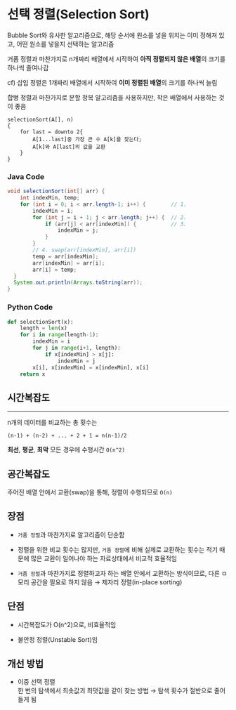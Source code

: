 # 선택 정렬(Selection Sort)

Bubble Sort와 유사한 알고리즘으로, 해당 순서에 원소를 넣을 위치는 이미 정해져 있고, 어떤 원소를 넣을지 선택하는 알고리즘

거품 정렬과 마찬가지로 n개짜리 배열에서 시작하여 **아직 정렬되지 않은 배열**의 크기를 하나씩 줄여나감

cf) 삽입 정렬은 1개짜리 배열에서 시작하여 **이미 정렬된 배열**의 크기를 하나씩 늘림

합병 정렬과 마찬가지로 분할 정복 알고리즘을 사용하지만, 작은 배열에서 사용하는 것이 좋음



```
selectionSort(A[], n)
{
    for last ← downto 2{
        A[1...last]중 가장 큰 수 A[k]를 찾는다;
        A[k]와 A[last]의 값을 교환
    }
}
```


### Java Code

```java
void selectionSort(int[] arr) {
    int indexMin, temp;
    for (int i = 0; i < arr.length-1; i++) {        // 1.
        indexMin = i;
        for (int j = i + 1; j < arr.length; j++) {  // 2.
            if (arr[j] < arr[indexMin]) {           // 3.
                indexMin = j;
            }
        }
        // 4. swap(arr[indexMin], arr[i])
        temp = arr[indexMin];
        arr[indexMin] = arr[i];
        arr[i] = temp;
  }
  System.out.println(Arrays.toString(arr));
}
```

### Python Code

```python
def selectionSort(x):
	length = len(x)
	for i in range(length-1):
	    indexMin = i
		for j in range(i+1, length):
			if x[indexMin] > x[j]:
				indexMin = j
		x[i], x[indexMin] = x[indexMin], x[i]
	return x
```


## 시간복잡도
---

n개의 데이터를 비교하는 총 횟수는 

`(n-1) + (n-2) + ... + 2 + 1 = n(n-1)/2`

**최선**, **평균**, **최악** 모든 경우에 수행시간 `O(n^2)`

## 공간복잡도

주어진 배열 안에서 교환(swap)을 통해, 정렬이 수행되므로 `O(n)`

## 장점

- `거품 정렬`과 마찬가지로 알고리즘이 단순함
  
- 정렬을 위한 비교 횟수는 많지만, `거품 정렬`에 비해 실제로 교환하는 횟수는 적기 때문에 많은 교환이 일어나야 하는 자료상태에서 비교적 효율적임


- `거품 정렬`과 마찬가지로 정렬하고자 하는 배열 안에서 교환하는 방식이므로, 다른 ㅁ모리 공간을 필요로 하지 않음 → 제자리 정렬(in-place sorting)

## 단점

- 시간복잡도가 O(n^2)으로, 비효율적임

- 불안정 정렬(Unstable Sort)임


## 개선 방법

- 이중 선택 정렬  
    한 번의 탐색에서 최솟값괴 최댓값을 같이 찾는 방법 → 탐색 횟수가 절반으로 줄어들게 됨 